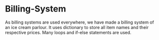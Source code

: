 # Billing-System
As billing systems are used everywhere, we have made a billing system of an ice cream parlour. It uses dictionary to store all item names and their respective prices. Many loops and if-else statements are used. 
